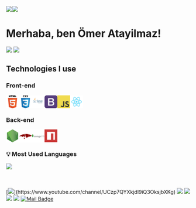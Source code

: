 <img align='left' src="https://yt3.ggpht.com/ytc/AKedOLRXa-uP_bq1V4jxCBxyfzS27k1n7aF06458RR7w=s88-c-k-c0x00ffffff-no-rj">

<img  src="https://github-readme-stats.vercel.app/api?username=OmerAtayilmaz&theme=dark&show_icons=true" >


# Merhaba, ben Ömer Atayilmaz! 

[![](https://img.shields.io/twitter/follow/omeratayilmaz?style=social)](https://www.twitter.com/OmerAtayilmaz)
[![](https://img.shields.io/github/followers/omeratayilmaz?style=social)](https://www.github.com/OmerAtayilmaz)

## Technologies I use
### Front-end
<img align="left" src="https://raw.githubusercontent.com/github/explore/80688e429a7d4ef2fca1e82350fe8e3517d3494d/topics/html/html.png" width="35" height="35" />
<img align="left" src="https://raw.githubusercontent.com/github/explore/80688e429a7d4ef2fca1e82350fe8e3517d3494d/topics/css/css.png"  width="35" height="35" />
<img align="left" src="https://raw.githubusercontent.com/github/explore/80688e429a7d4ef2fca1e82350fe8e3517d3494d/topics/java/java.png"  width="35" height="35" />
<img align="left" src="https://raw.githubusercontent.com/github/explore/80688e429a7d4ef2fca1e82350fe8e3517d3494d/topics/bootstrap/bootstrap.png" width="35" height="35" />
<img align="left" src="https://raw.githubusercontent.com/github/explore/80688e429a7d4ef2fca1e82350fe8e3517d3494d/topics/javascript/javascript.png" width="35" height="35"/>
<img align="left" src="https://raw.githubusercontent.com/github/explore/80688e429a7d4ef2fca1e82350fe8e3517d3494d/topics/react/react.png"  width="35" height="35" />

<br/><br/>
### Back-end
<img align="left" src="https://raw.githubusercontent.com/github/explore/80688e429a7d4ef2fca1e82350fe8e3517d3494d/topics/nodejs/nodejs.png"  width="35" height="35" />
<img align="left" src="https://raw.githubusercontent.com/github/explore/80688e429a7d4ef2fca1e82350fe8e3517d3494d/topics/mongoose/mongoose.png"  width="35" height="35" />
<img align="left" src="https://raw.githubusercontent.com/github/explore/80688e429a7d4ef2fca1e82350fe8e3517d3494d/topics/mongodb/mongodb.png"  width="35" height="35" />
<img align="left" src="https://raw.githubusercontent.com/github/explore/80688e429a7d4ef2fca1e82350fe8e3517d3494d/topics/npm/npm.png"  width="35" height="35" />
<br /><br />


### :bulb:  Most Used Languages
<img src="https://github-readme-stats.vercel.app/api/top-langs/?username=OmerAtayilmaz&layout=compact&theme=dark" >

<br /><br />
[![](https://img.shields.io/badge/youtube-%23FF0000.svg?&style=for-the-badge&logo=youtube&logoColor=white")](https://www.youtube.com/channel/UCzp7QYXkjdl9iQ3OksjbXKg)
[![](https://img.shields.io/badge/twitter-%231DA1F2.svg?&style=for-the-badge&logo=twitter&logoColor=white)](https://www.twitter.com/OmerAtayilmaz)
[![](https://img.shields.io/badge/linkedin-%230077B5.svg?&style=for-the-badge&logo=linkedin&logoColor=white)](https://www.linkedin.com/in/%C3%B6mer-atay%C4%B1lmaz-180006151/)
[![](https://img.shields.io/badge/medium-%2312100E.svg?&style=for-the-badge&logo=medium&logoColor=white)](https://medium.com/@atay.omer33)
[![](https://img.shields.io/badge/instagram-%23E4405F.svg?&style=for-the-badge&logo=instagram&logoColor=white)](https://www.instagram.com/omer.atayilmaz/)
[![Mail Badge](https://img.shields.io/badge/atay.omer33@gmail.com-c14438?style=for-the-badge&logo=Gmail&logoColor=white&link=mailto:atay.omer33@gmail.com)](mailto:atay.omer33@gmail.com)

